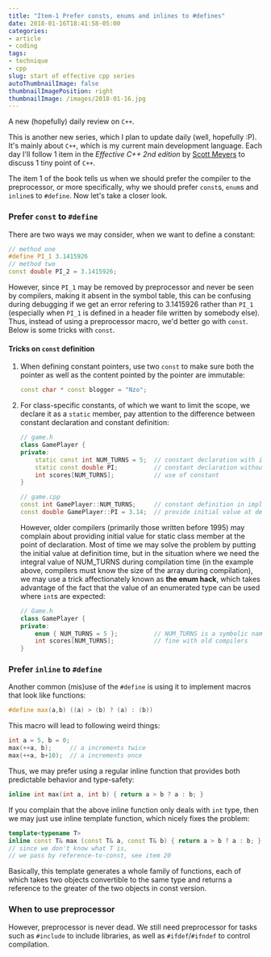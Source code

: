 ```yaml
---
title: "Item-1 Prefer consts, enums and inlines to #defines"
date: 2018-01-16T18:41:58-05:00
categories:
- article
- coding
tags:
- technique
- cpp
slug: start of effective cpp series
autoThumbnailImage: false
thumbnailImagePosition: right
thumbnailImage: /images/2018-01-16.jpg
---
```


A new (hopefully) daily review on `C++`.
<!--more-->

This is another new series, which I plan to update daily (well, hopefully :P). It's mainly about `C++`, which is my current main development language. Each day I'll follow 1 item in the _Effective C++ 2nd edition_ by [Scott Meyers](https://www.aristeia.com/books.html) to discuss 1 tiny point of `C++`.

The item 1 of the book tells us when we should prefer the compiler to the preprocessor, or more specifically, why we should prefer `const`s, `enum`s and `inline`s to `#define`. Now let's take a closer look.

### Prefer `const` to `#define`

There are two ways we may consider, when we want to define a constant:

```cpp
// method one
#define PI_1 3.1415926
// method two
const double PI_2 = 3.1415926;
```

However, since `PI_1` may be removed by preprocessor and never be seen by compilers, making it absent in the symbol table, this can be confusing during debugging if we get an error refering to 3.1415926 rather than `PI_1` (especially when `PI_1` is defined in a header file written by somebody else). Thus, instead of using a preprocessor macro, we'd better go with `const`. Below is some tricks with `const`.

#### Tricks on `const` definition

1. When defining constant pointers, use two `const` to make sure both the pointer as well as the content pointed by the pointer are immutable:

    ```cpp
    const char * const blogger = "Nzo";
    ```

2. For class-specific constants, of which we want to limit the scope, we declare it as a `static` member, pay attention to the difference between constant declaration and constant definition:

    ```cpp
    // game.h
    class GamePlayer {
    private:
        static const int NUM_TURNS = 5;  // constant declaration with initial value
        static const double PI;          // constant declaration without initial value
        int scores[NUM_TURNS];           // use of constant
    }
    ```

    ```cpp
    // game.cpp
    const int GamePlayer::NUM_TURNS;     // constant definition in impl. file
    const double GamePlayer::PI = 3.14;  // provide initial value at definition
    ```

    However, older compilers (primarily those written before 1995) may complain about providing initial value for static class member at the point of declaration. Most of time we may solve the problem by putting the initial value at definition time, but in the situation where we need the integral value of NUM_TURNS during compilation time (in the example above, compilers must know the size of the array during compilation), we may use a trick affectionately known as **the enum hack**, which takes advantage of the fact that the value of an enumerated type can be used where `int`s are expected:

    ```cpp
    // Game.h
    class GamePlayer {
    private:
        enum { NUM_TURNS = 5 };          // NUM_TURNS is a symbolic name for 5        
        int scores[NUM_TURNS];           // fine with old compilers
    }
    ```

### Prefer `inline` to `#define`

Another common (mis)use of the `#define` is using it to implement macros that look like functions:

```cpp
#define max(a,b) ((a) > (b) ? (a) : (b))
```

This macro will lead to following weird things:

```cpp
int a = 5, b = 0;
max(++a, b);     // a increments twice
max(++a, b+10);  // a increments once
```

Thus, we may prefer using a regular inline function that provides both predictable behavior and type-safety:

```cpp
inline int max(int a, int b) { return a > b ? a : b; }
```

If you complain that the above inline function only deals with `int` type, then we may just use inline template function, which nicely fixes the problem:

```cpp
template<typename T> 
inline const T& max (const T& a, const T& b) { return a > b ? a : b; }
// since we don't know what T is, 
// we pass by reference-to-const, see item 20
```

Basically, this template generates a whole family of functions, each of which takes two objects convertible to the same type and returns a reference to the greater of the two objects in const version.

### When to use preprocessor

However, preprocessor is never dead. We still need preprocessor for tasks such as `#include` to include libraries, as well as `#ifdef`/`#ifndef` to control compilation.
